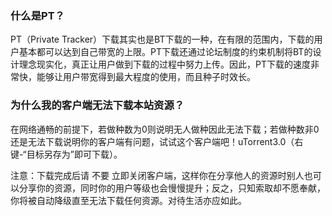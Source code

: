 ### 什么是PT？

PT（Private Tracker）下载其实也是BT下载的一种，在有限的范围内，下载的用户基本都可以达到自己带宽的上限。PT下载还通过论坛制度的约束机制将BT的设计理念现实化，真正让用户做到下载的过程中努力上传。因此，PT下载的速度非常快，能够让用户带宽得到最大程度的使用，而且种子时效长。



### 为什么我的客户端无法下载本站资源？

在网络通畅的前提下，若做种数为0则说明无人做种因此无法下载；若做种数非0还是无法下载说明你的客户端有问题，试试这个客户端吧！uTorrent3.0（右键-“目标另存为”即可下载）。

注意：下载完成后请 不要 立即关闭客户端，这样你在分享他人的资源时别人也可以分享你的资源，同时你的用户等级也会慢慢提升；反之，只知索取却不愿奉献，你将被自动降级直至无法下载任何资源。对待生活亦应如此。

